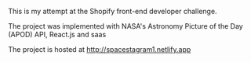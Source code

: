 This is my attempt at the Shopify front-end developer challenge.

The project was implemented with NASA's Astronomy Picture of the Day (APOD) API, React.js and  saas

The project is hosted at http://spacestagram1.netlify.app
